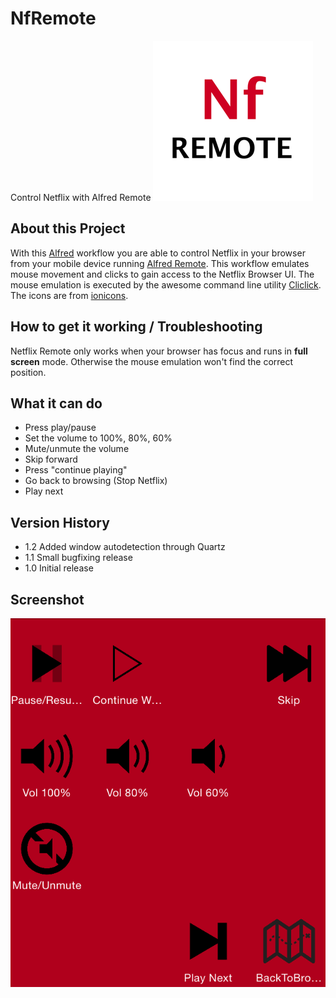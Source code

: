 # NfRemote
Control Netflix with Alfred Remote
![NfRemote](./icon_256.png)

## About this Project
With this [Alfred][alf] workflow you are able to control Netflix in your browser from your mobile device running [Alfred Remote][alfremote].
This workflow emulates mouse movement and clicks to gain access to the Netflix Browser UI. The mouse emulation is executed by the awesome command line utility [Cliclick][cliclick].
The icons are from [ionicons][ionicons].

## How to get it working / Troubleshooting
Netflix Remote only works when your browser has focus and runs in __full screen__ mode. Otherwise the mouse emulation won't find the correct position.

## What it can do
 * Press play/pause
 * Set the volume to 100%, 80%, 60%
 * Mute/unmute the volume
 * Skip forward
 * Press "continue playing"
 * Go back to browsing (Stop Netflix)
 * Play next

## Version History
 * 1.2 Added window autodetection through Quartz
 * 1.1 Small bugfixing release
 * 1.0 Initial release

## Screenshot
![Screenshot](./screenshot.png)

[alf]:http://www.alfredapp.com/
[alfremote]:http://www.alfredapp.com/remote/
[cliclick]:http://www.bluem.net/en/mac/cliclick/
[ionicons]:https://github.com/driftyco/ionicons/